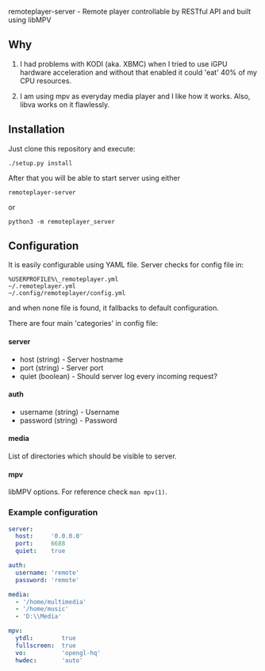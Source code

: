 remoteplayer-server - Remote player controllable by RESTful API and built using libMPV

## Why

1) I had problems with KODI (aka. XBMC) when I tried to use iGPU hardware acceleration and without that enabled it could 'eat' 40% of my CPU resources.

2) I am using mpv as everyday media player and I like how it works. Also, libva works on it flawlessly.

## Installation

Just clone this repository and execute:

```
./setup.py install
```

After that you will be able to start server using either

```
remoteplayer-server
```

or

```
python3 -m remoteplayer_server
```

## Configuration

It is easily configurable using YAML file. Server checks for config file in:

```
%USERPROFILE%\_remoteplayer.yml
~/.remoteplayer.yml
~/.config/remoteplayer/config.yml
```

and when none file is found, it fallbacks to default configuration.

There are four main 'categories' in config file:

#### server

* host (string)   - Server hostname
* port (string)   - Server port
* quiet (boolean) - Should server log every incoming request?


#### auth
* username (string) - Username
* password (string) - Password


#### media

List of directories which should be visible to server.

#### mpv

libMPV options. For reference check `man mpv(1)`.



### Example configuration

```yaml
server:
  host:     '0.0.0.0'
  port:     6688
  quiet:    true

auth:
  username: 'remote'
  password: 'remote'

media:
  - '/home/multimedia'
  - '/home/music'
  - 'D:\\Media'

mpv:
  ytdl:        true
  fullscreen:  true
  vo:          'opengl-hq'
  hwdec:       'auto'
```
